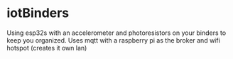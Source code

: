 # iotBinders
Using esp32s with an accelerometer and photoresistors on your binders to keep you organized. 
Uses mqtt with a raspberry pi as the broker and wifi hotspot (creates it own lan)
